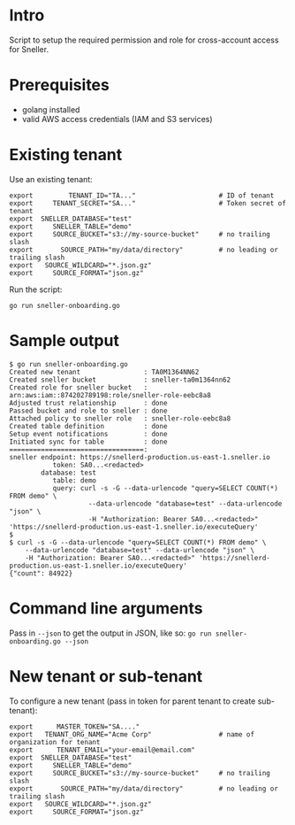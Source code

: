 # Intro

Script to setup the required permission and role for cross-account access for Sneller.

# Prerequisites

* golang installed
* valid AWS access credentials (IAM and S3 services)

# Existing tenant

Use an existing tenant:
```
export         TENANT_ID="TA..."                     # ID of tenant
export     TENANT_SECRET="SA..."                     # Token secret of tenant
export  SNELLER_DATABASE="test"
export     SNELLER_TABLE="demo"
export     SOURCE_BUCKET="s3://my-source-bucket"     # no trailing slash
export       SOURCE_PATH="my/data/directory"         # no leading or trailing slash
export   SOURCE_WILDCARD="*.json.gz"
export     SOURCE_FORMAT="json.gz"
```

Run the script:
```
go run sneller-onboarding.go
```

# Sample output

```
$ go run sneller-onboarding.go
Created new tenant                : TA0M1364NN62
Created sneller bucket            : sneller-ta0m1364nn62
Created role for sneller bucket   : arn:aws:iam::874202789198:role/sneller-role-eebc8a8
Adjusted trust relationship       : done
Passed bucket and role to sneller : done
Attached policy to sneller role   : sneller-role-eebc8a8
Created table definition          : done
Setup event notifications         : done
Initiated sync for table          : done
==================================:
sneller endpoint: https://snellerd-production.us-east-1.sneller.io
           token: SA0...<redacted>
        database: test
           table: demo
           query: curl -s -G --data-urlencode "query=SELECT COUNT(*) FROM demo" \
                    --data-urlencode "database=test" --data-urlencode "json" \
                    -H "Authorization: Bearer SA0...<redacted>" 'https://snellerd-production.us-east-1.sneller.io/executeQuery'
$
$ curl -s -G --data-urlencode "query=SELECT COUNT(*) FROM demo" \
    --data-urlencode "database=test" --data-urlencode "json" \
    -H "Authorization: Bearer SA0...<redacted>" 'https://snellerd-production.us-east-1.sneller.io/executeQuery'
{"count": 84922}
```

# Command line arguments

Pass in `--json` to get the output in JSON, like so: `go run sneller-onboarding.go --json`

# New tenant or sub-tenant

To configure a new tenant (pass in token for parent tenant to create sub-tenant):
```
export      MASTER_TOKEN="SA...."
export   TENANT_ORG_NAME="Acme Corp"                 # name of organization for tenant
export      TENANT_EMAIL="your-email@email.com"
export  SNELLER_DATABASE="test"
export     SNELLER_TABLE="demo"
export     SOURCE_BUCKET="s3://my-source-bucket"     # no trailing slash
export       SOURCE_PATH="my/data/directory"         # no leading or trailing slash
export   SOURCE_WILDCARD="*.json.gz"
export     SOURCE_FORMAT="json.gz"
```
